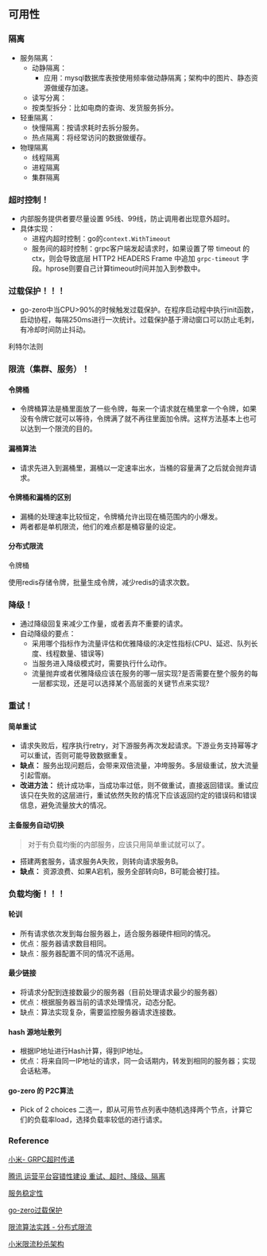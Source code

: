 ## 可用性

### 隔离

- 服务隔离：
  - 动静隔离：
    - 应用：mysql数据库表按使用频率做动静隔离；架构中的图片、静态资源做缓存加速。
  - 读写分离：
  - 按类型拆分：比如电商的查询、发货服务拆分。
- 轻重隔离：
  - 快慢隔离：按请求耗时去拆分服务。
  - 热点隔离：将经常访问的数据做缓存。
- 物理隔离
  - 线程隔离
  - 进程隔离
  - 集群隔离

### 超时控制！

- 内部服务提供者要尽量设置 95线、99线，防止调用者出现意外超时。
- 具体实现：
  - 进程内超时控制：go的`context.WithTimeout`
  - 服务间的超时控制：grpc客户端发起请求时，如果设置了带 timeout 的ctx，则会导致底层 HTTP2 HEADERS Frame 中追加 `grpc-timeout` 字段。hprose则要自己计算timeout时间并加入到参数中。

### 过载保护！！！

- go-zero中当CPU>90%的时候触发过载保护。在程序启动程中执行init函数，启动协程，每隔250ms进行一次统计。过载保护基于滑动窗口可以防止毛刺，有冷却时间防止抖动。

利特尔法则



### 限流（集群、服务）！

#### 令牌桶

- 令牌桶算法是桶里面放了一些令牌，每来一个请求就在桶里拿一个令牌，如果没有令牌它就可以等待，令牌满了就不再往里面加令牌。这样方法基本上也可以达到一个限流的目的。

#### 漏桶算法

- 请求先进入到漏桶里，漏桶以一定速率出水，当桶的容量满了之后就会抛弃请求。

#### 令牌桶和漏桶的区别

- 漏桶的处理速率比较恒定，令牌桶允许出现在桶范围内的小爆发。
- 两者都是单机限流，他们的难点都是桶容量的设定。

#### 分布式限流

令牌桶

使用redis存储令牌，批量生成令牌，减少redis的请求次数。



### 降级！

- 通过降级回复来减少工作量，或者丢弃不重要的请求。
- 自动降级的要点：
  - 采用哪个指标作为流量评估和优雅降级的决定性指标(CPU、延迟、队列长度、线程数量、错误等)
  - 当服务进入降级模式时，需要执行什么动作。
  - 流量抛弃或者优雅降级应该在服务的哪一层实现?是否需要在整个服务的每一层都实现，还是可以选择某个高层面的关键节点来实现?

### 重试！

#### 简单重试

- 请求失败后，程序执行retry，对下游服务再次发起请求。下游业务支持幂等才可以重试，否则可能导致数据重复。
- **缺点：** 服务出现问题后，会带来双倍流量，冲垮服务。多层级重试，放大流量引起雪崩。
- **改进方法：** 统计成功率，当成功率过低，则不做重试，直接返回错误。重试应该只在失败的这层进行，重试依然失败的情况下应该返回约定的错误码和错误信息，避免流量放大的情况。

#### 主备服务自动切换

> 对于有负载均衡的内部服务，应该只用简单重试就可以了。

- 搭建两套服务，请求服务A失败，则转向请求服务B。
- **缺点：** 资源浪费、如果A宕机，服务全部转向B，B可能会被打挂。

### 负载均衡！！！

#### 轮训

- 所有请求依次发到每台服务器上，适合服务器硬件相同的情况。
- 优点：服务器请求数目相同。
- 缺点：服务器配置不同的情况不适用。

#### 最少链接

- 将请求分配到连接数最少的服务器（目前处理请求最少的服务器）
- 优点：根据服务器当前的请求处理情况，动态分配。
- 缺点：算法实现复杂，需要监控服务器请求连接数。

#### hash 源地址散列

- 根据IP地址进行Hash计算，得到IP地址。
- 优点：将来自同一IP地址的请求，同一会话期内，转发到相同的服务器；实现会话粘滞。

#### go-zero 的 P2C算法

- Pick of 2 choices 二选一，即从可用节点列表中随机选择两个节点，计算它们的负载率load，选择负载率较低的进行请求。



### Reference

[小米- GRPC超时传递](https://app.yinxiang.com/shard/s43/nl/13675070/be91c6cc-f067-40df-a581-c66d274ed5ed)

[腾讯 运营平台容错性建设 重试、超时、降级、隔离](https://app.yinxiang.com/shard/s43/nl/13675070/f39beab3-c1f0-4157-a457-2a80d7c2ac10)

[服务稳定性](https://app.yinxiang.com/shard/s43/nl/13675070/4acf10c7-540a-4821-a474-ae50ecc3ee79)

[go-zero过载保护](https://app.yinxiang.com/shard/s43/nl/13675070/49e82735-73f1-40c3-abbd-e5b8e0faf2fe)

[限流算法实践 - 分布式限流](https://app.yinxiang.com/shard/s43/nl/13675070/d8d9d56c-d12f-465a-aafb-8428c4b7b19b)

[小米限流秒杀架构](https://app.yinxiang.com/shard/s43/nl/13675070/bfd131f7-1f28-4cdf-91cf-699e86cdaca3)
